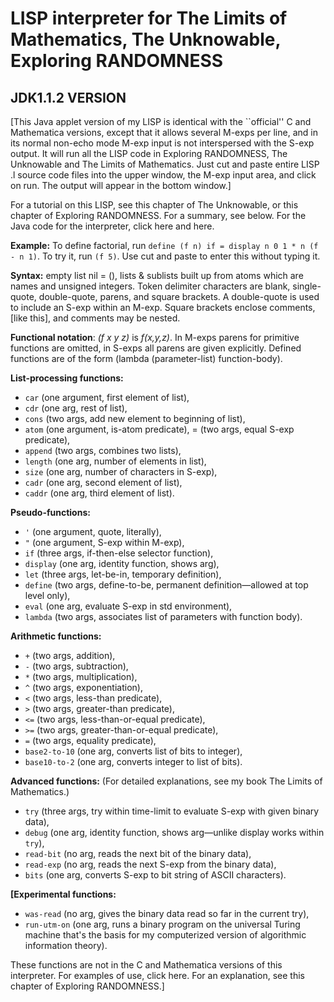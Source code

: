 # LISP interpreter for The Limits of Mathematics, The Unknowable, Exploring RANDOMNESS

## JDK1.1.2 VERSION

[This Java applet version of my LISP is identical with the ``official'' C and Mathematica versions, except that it allows several M-exps per line, and in its normal non-echo mode M-exp input is not interspersed with the S-exp output. It will run all the LISP code in Exploring RANDOMNESS, The Unknowable and The Limits of Mathematics. Just cut and paste entire LISP .l source code files into the upper window, the M-exp input area, and click on run. The output will appear in the bottom window.]

For a tutorial on this LISP, see this chapter of The Unknowable, or this chapter of Exploring RANDOMNESS. For a summary, see below. For the Java code for the interpreter, click here and here.


**Example:** To define factorial, run `define (f n) if = display n 0 1 * n (f - n 1)`. To try it, run `(f 5)`. Use cut and paste to enter this without typing it.

**Syntax:** empty list nil = (), lists & sublists built up from atoms which are names and unsigned integers. Token delimiter characters are blank, single-quote, double-quote, parens, and square brackets. A double-quote is used to include an S-exp within an M-exp. Square brackets enclose comments, [like this], and comments may be nested.

**Functional notation**: _(f x y z)_ is _f(x,y,z)_. In M-exps parens for primitive functions are omitted, in S-exps all parens are given explicitly. Defined functions are of the form (lambda (parameter-list) function-body).

**List-processing functions:**

* `car` (one argument, first element of list),
* `cdr` (one arg, rest of list),
* `cons` (two args, add new element to beginning of list),
* `atom` (one argument, is-atom predicate), = (two args, equal S-exp predicate),
* `append` (two args, combines two lists),
* `length` (one arg, number of elements in list),
* `size` (one arg, number of characters in S-exp),
* `cadr` (one arg, second element of list),
* `caddr` (one arg, third element of list).

**Pseudo-functions:**
* `'` (one argument, quote, literally),
* `"` (one argument, S-exp within M-exp),
* `if` (three args, if-then-else selector function),
* `display` (one arg, identity function, shows arg),
* `let` (three args, let-be-in, temporary definition),
* `define` (two args, define-to-be, permanent definition—allowed at top level only),
* `eval` (one arg, evaluate S-exp in std environment),
* `lambda` (two args, associates list of parameters with function body).

**Arithmetic functions:**
* `+` (two args, addition),
* `-` (two args, subtraction),
* `*` (two args, multiplication),
* `^` (two args, exponentiation),
* `<` (two args, less-than predicate),
* `>` (two args, greater-than predicate),
* `<=` (two args, less-than-or-equal predicate),
* `>=` (two args, greater-than-or-equal predicate),
* `=` (two args, equality predicate),
* `base2-to-10` (one arg, converts list of bits to integer),
* `base10-to-2` (one arg, converts integer to list of bits).

**Advanced functions:** (For detailed explanations, see my book The Limits of Mathematics.)
* `try` (three args, try within time-limit to evaluate S-exp with given binary data),
* `debug` (one arg, identity function, shows arg—unlike display works within `try`),
* `read-bit` (no arg, reads the next bit of the binary data),
* `read-exp` (no arg, reads the next S-exp from the binary data),
* `bits` (one arg, converts S-exp to bit string of ASCII characters).

**[Experimental functions:**
* `was-read` (no arg, gives the binary data read so far in the current try),
* `run-utm-on` (one arg, runs a binary program on the universal Turing machine that's the basis for my computerized version of algorithmic information theory).

These functions are not in the C and Mathematica versions of this interpreter. For examples of use, click here. For an explanation, see this chapter of Exploring RANDOMNESS.]
